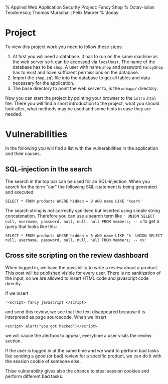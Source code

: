 % Applied Web Application Security Project: Fancy Shop
% Octav-Iulian Teodorescu; Thomas Murschall; Felix Maurer
% \today

# Project
To view this project work you need to follow these steps:

1. At first you will need a database. It has to run on the same machine as the web server so it can be accessed via `localhost`. The name of the database has to be `shop`. A user with name `shop` and password `FancyShop` has to exist and have sufficient permissions on the database.
2. Import the `shop.sql` file into the database to get all tables and data necessary for the application.
3. The base directory to point the web server to, is the `webapp/` directory.

Now you can start the project by pointing your browser to the `intro.html` file. There you will find a short introduction to the project, what you should look after, what methods may be used and some hints in case they are needed.

# Vulnerabilities
In the following you will find a list with the vulnerabilities in the application and their causes.

## SQL-injection in the search
The search in the top bar can be used for an SQL-injection. When you search for the term "car" the following SQL-statement is being generated and executed:

```
SELECT * FROM products WHERE hidden = 0 AND name LIKE '%car%'
```

The search string is not correctly sanitised but inserted using simple string concatenation. Therefore you can use a search term like `' UNION SELECT null, username, password, null, null, null FROM members; -- x` to get a query that looks like this: 

```
SELECT * FROM products WHERE hidden = 0 AND name LIKE '%' UNION SELECT null, username, password, null, null, null FROM members; -- x%'
```

## Cross site scripting on the review dashboard
When logged in, we have the possibility to write a review about a product. This post will be published visible for every user. There is no sanitization of the input, so we are allowed to insert HTML code and javascript code directly.

If we insert 

` '<script> fancy javascript </script> `

 and send this review, we see that the text disappeared because it is interpreted as page sourcecode.
When we insert 

` <script> alert("you got hacked")</script> ` 

we will cause the alertbox to appear, everytime a user visits the review section.

If the user is logged in at the same time and we want to perform bad tasks like sending a good (or bad) review for a specific product,
we can do it with the session cookie of someone else.

Thise vulnerability gives also the chance to steal session cookies and perform different bad tasks.

